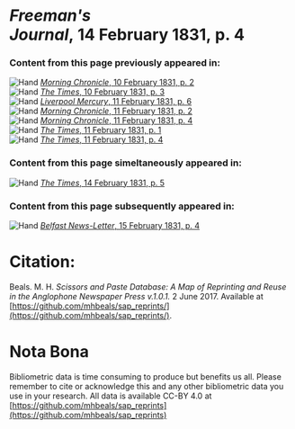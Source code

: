 # *Freeman's Journal*, 14 February 1831, p. 4  
  
### Content from this page previously appeared in:  
![Hand](http://scissorsandpaste.net/wp-content/uploads/2017/06/smallhandpointer.png) [*Morning Chronicle*, 10 February 1831, p. 2](https://mhbeals.github.io/sap_html/Morning-Chronicle/Morning-Chronicle-10-February-1831-p-2)  
![Hand](http://scissorsandpaste.net/wp-content/uploads/2017/06/smallhandpointer.png) [*The Times*, 10 February 1831, p. 3](https://mhbeals.github.io/sap_html/The-Times/The-Times-10-February-1831-p-3)  
![Hand](http://scissorsandpaste.net/wp-content/uploads/2017/06/smallhandpointer.png) [*Liverpool Mercury*, 11 February 1831, p. 6](https://mhbeals.github.io/sap_html/Liverpool-Mercury/Liverpool-Mercury-11-February-1831-p-6)  
![Hand](http://scissorsandpaste.net/wp-content/uploads/2017/06/smallhandpointer.png) [*Morning Chronicle*, 11 February 1831, p. 2](https://mhbeals.github.io/sap_html/Morning-Chronicle/Morning-Chronicle-11-February-1831-p-2)  
![Hand](http://scissorsandpaste.net/wp-content/uploads/2017/06/smallhandpointer.png) [*Morning Chronicle*, 11 February 1831, p. 4](https://mhbeals.github.io/sap_html/Morning-Chronicle/Morning-Chronicle-11-February-1831-p-4)  
![Hand](http://scissorsandpaste.net/wp-content/uploads/2017/06/smallhandpointer.png) [*The Times*, 11 February 1831, p. 1](https://mhbeals.github.io/sap_html/The-Times/The-Times-11-February-1831-p-1)  
![Hand](http://scissorsandpaste.net/wp-content/uploads/2017/06/smallhandpointer.png) [*The Times*, 11 February 1831, p. 4](https://mhbeals.github.io/sap_html/The-Times/The-Times-11-February-1831-p-4)  
  
### Content from this page simeltaneously appeared in:  
![Hand](http://scissorsandpaste.net/wp-content/uploads/2017/06/smallhandpointer.png) [*The Times*, 14 February 1831, p. 5](https://mhbeals.github.io/sap_html/The-Times/The-Times-14-February-1831-p-5)  
  
### Content from this page subsequently appeared in:  
![Hand](http://scissorsandpaste.net/wp-content/uploads/2017/06/smallhandpointer.png) [*Belfast News-Letter*, 15 February 1831, p. 4](https://mhbeals.github.io/sap_html/Belfast-News-Letter/Belfast-News-Letter-15-February-1831-p-4)  


# Citation: 

Beals. M. H. *Scissors and Paste Database: A Map of Reprinting and Reuse in the Anglophone Newspaper Press v.1.0.1.* 2 June 2017. Available at [https://github.com/mhbeals/sap_reprints/](https://github.com/mhbeals/sap_reprints/). 

# Nota Bona

Bibliometric data is time consuming to produce but benefits us all. Please remember to cite or acknowledge this and any other bibliometric data you use in your research. All data is available CC-BY 4.0 at [https://github.com/mhbeals/sap_reprints](https://github.com/mhbeals/sap_reprints)